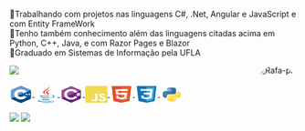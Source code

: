 🔹Trabalhando com projetos nas linguagens C#, .Net, Angular e JavaScript e com Entity FrameWork
<br>
🔹Tenho também conhecimento além das linguagens citadas acima em Python, C++, Java, e com Razor Pages e Blazor
<br>
🔹Graduado em Sistemas de Informação pela UFLA

 

<div align="left">

<a href="https://github.com/ramonsouza36">
<img height="160em" src="https://github-readme-stats.vercel.app/api?username=ramonsouza36&show_icons=true&count_private=true&include_all_commits=true&theme=dark"/>
<img align="right" alt="Rafa-pic" height="160" style="border-radius:50px;" src="http://github-readme-streak-stats.herokuapp.com?user=ramonsouza36&theme=highcontrast&hide_border=verdadeiro&locale=pt-br)](https://git.io/streak-stats"
[![Anurag's GitHub stats](https://github-readme-stats.vercel.app/api?username=anuraghazra)](https://github.com/anuraghazra/github-readme-stats)
</div>
 
<div style="display: inline_block"><br>
<img align="center" alt="ramonsouza36-CPlusPLus" height="30" width="40" src="https://raw.githubusercontent.com/devicons/devicon/master/icons/cplusplus/cplusplus-original.svg">
<img align="center" alt="ramonsouza36-Java" height="30" width="40" src="https://raw.githubusercontent.com/devicons/devicon/master/icons/java/java-original.svg">
 <img align="center" alt="ramonsouza36-CPlusPLus" height="30" width="40" src="https://raw.githubusercontent.com/devicons/devicon/master/icons/csharp/csharp-original.svg">
 <img align="center" alt="ramonsouza36-Js" height="30" width="40" src="https://raw.githubusercontent.com/devicons/devicon/master/icons/javascript/javascript-plain.svg">
<img align="center" alt="ramonsouza36-HTML" height="30" width="40" src="https://raw.githubusercontent.com/devicons/devicon/master/icons/html5/html5-original.svg">
<img align="center" alt="ramonsouza36-CSS" height="30" width="40" src="https://raw.githubusercontent.com/devicons/devicon/master/icons/css3/css3-original.svg">
<img align="center" alt="ramonsouza36-Python" height="30" width="40" src="https://raw.githubusercontent.com/devicons/devicon/master/icons/python/python-original.svg">
</div>

<div> 
<br>
<a href = "mailto:ramonriuller@gmail.com"><img src="https://img.shields.io/badge/-Gmail-%23333?style=for-the-badge&logo=gmail&logoColor=white" target="_blank"></a>
<a href="https://www.linkedin.com/in/ramon-riuller-18b5221b3/" target="_blank"><img src="https://img.shields.io/badge/-LinkedIn-%230077B5?style=for-the-badge&logo=linkedin&logoColor=white" target="_blank"></a>
